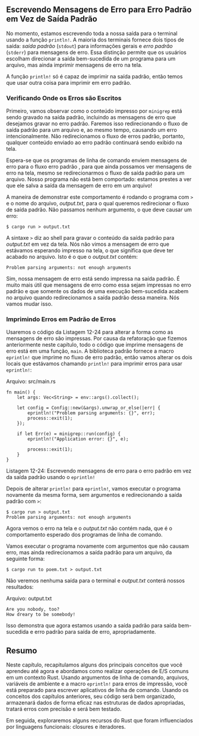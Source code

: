 ## Escrevendo Mensagens de Erro para Erro Padrão em Vez de Saída Padrão

No momento, estamos escrevendo toda a nossa saída para o terminal usando a função 
`println!`. A maioria dos terminais fornece dois tipos de saída: *saída padrão* 
(`stdout`) para informações gerais e *erro padrão* (`stderr`) para mensagens 
de erro. Essa distinção permite que os usuários escolham direcionar a saída 
bem-sucedida de um programa para um arquivo, mas ainda imprimir mensagens de erro na tela.

A função `println!` só é capaz de imprimir na saída padrão, então temos 
que usar outra coisa para imprimir em erro padrão.

### Verificando Onde os Erros são Escritos

Primeiro, vamos observar como o conteúdo impresso por `minigrep` está sendo 
gravado na saída padrão, incluindo as mensagens de erro que desejamos gravar 
no erro padrão. Faremos isso redirecionando o fluxo de saída padrão para um arquivo e, 
ao mesmo tempo, causando um erro intencionalmente. Não redirecionamos o fluxo de 
erros padrão, portanto, qualquer conteúdo enviado ao erro padrão continuará sendo exibido na tela.

Espera-se que os programas de linha de comando enviem mensagens de erro para o fluxo erro padrão
, para que ainda possamos ver mensagens de erro na tela, mesmo se redirecionarmos o fluxo 
de saída padrão para um arquivo. Nosso programa não está bem comportado: estamos prestes a ver 
que ele salva a saída da mensagem de erro em um arquivo!

A maneira de demonstrar este comportamento é rodando o programa com `>` e o 
nome do arquivo, *output.txt*, para o qual queremos redirecionar o fluxo de saída padrão.
Não passamos nenhum argumento, o que deve causar um erro:

```text
$ cargo run > output.txt
```

A sintaxe `>` diz ao shell para gravar o conteúdo da saída padrão para
*output.txt* em vez da tela. Nós não vimos a mensagem de erro que estávamos
esperando impresso na tela, o que significa que deve ter acabado no
arquivo. Isto é o que o *output.txt* contém:

```text
Problem parsing arguments: not enough arguments
```

Sim, nossa mensagem de erro está sendo impressa na saída padrão. É muito mais 
útil que mensagens de erro como essa sejam impressas no erro padrão e que somente 
os dados de uma execução bem-sucedida acabem no arquivo quando redirecionamos a 
saída padrão dessa maneira. Nós vamos mudar isso.

### Imprimindo Erros em Padrão de Erros

Usaremos o código da Listagem 12-24 para alterar a forma como as mensagens de erro são impressas.
Por causa da refatoração que fizemos anteriormente neste capítulo, todo o código que 
imprime mensagens de erro está em uma função, `main`. A biblioteca padrão fornece a 
macro `eprintln!` que imprime no fluxo de erro padrão, então vamos alterar os dois 
locais que estávamos chamando `println!` para imprimir erros para usar `eprintln!`:

<span class="filename">Arquivo: src/main.rs</span>

```rust,ignore
fn main() {
    let args: Vec<String> = env::args().collect();

    let config = Config::new(&args).unwrap_or_else(|err| {
        eprintln!("Problem parsing arguments: {}", err);
        process::exit(1);
    });

    if let Err(e) = minigrep::run(config) {
        eprintln!("Application error: {}", e);

        process::exit(1);
    }
}
```

<span class="caption">Listagem 12-24: Escrevendo mensagens de erro para o erro padrão
em vez da saída padrão usando o `eprintln!`</span>

Depois de alterar `println!` para `eprintln!`, vamos executar o programa novamente 
da mesma forma, sem argumentos e redirecionando a saída padrão com `>`:

```text
$ cargo run > output.txt
Problem parsing arguments: not enough arguments
```

Agora vemos o erro na tela e o *output.txt* não contém nada, que é o 
comportamento esperado dos programas de linha de comando.

Vamos executar o programa novamente com argumentos que não causam erro, mas ainda 
redirecionamos a saída padrão para um arquivo, da seguinte forma:

```text
$ cargo run to poem.txt > output.txt
```

Não veremos nenhuma saída para o terminal e *output.txt* conterá nossos 
resultados:

<span class="filename">Arquivo: output.txt</span>

```text
Are you nobody, too?
How dreary to be somebody!
```

Isso demonstra que agora estamos usando a saída padrão para saída bem-sucedida e 
erro padrão para saída de erro, apropriadamente.

## Resumo

Neste capítulo, recapitulamos alguns dos principais conceitos que você aprendeu até agora 
e abordamos como realizar operações de E/S comuns em um contexto Rust. Usando argumentos 
de linha de comando, arquivos, variáveis de ambiente e a macro `eprintln!` para 
erros de impressão, você está preparado para escrever aplicativos de linha de comando. Usando 
os conceitos dos capítulos anteriores, seu código será bem organizado, armazenará dados de forma 
eficaz nas estruturas de dados apropriadas, tratará erros com precisão e será bem testado.

Em seguida, exploraremos alguns recursos do Rust que foram influenciados por linguagens 
funcionais: closures e iteradores.
